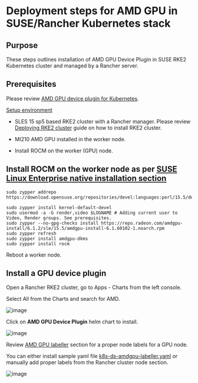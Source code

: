 # Deployment steps for AMD GPU in SUSE/Rancher Kubernetes stack

## Purpose 
These steps outlines installation of AMD GPU Device Plugin in SUSE RKE2 Kubernetes cluster and managed by a Rancher server.

## Prerequisites

Please review [AMD GPU device plugin for Kubernetes](https://github.com/ROCm/k8s-device-plugin#amd-gpu-device-plugin-for-kubernetes).

<ins> Setup environment </ins>

- SLES 15 sp5 based RKE2 cluster with a Rancher manager. Please review [Deploying RKE2 cluster](https://github.com/alex-isv/solutions-engineering/blob/main/Rancher/RKE2_cluster_deployment.md#deploying-rke2-cluster-in-sles-based-environment ) guide on how to install RKE2 cluster.

- MI210 AMD GPU installed in the worker node.

- Install ROCM on the worker (GPU) node.

## Install ROCM on the worker node as per [SUSE Linux Enterprise native installation section](https://rocm.docs.amd.com/projects/install-on-linux/en/latest/tutorial/quick-start.html)

````
sudo zypper addrepo https://download.opensuse.org/repositories/devel:languages:perl/15.5/devel:languages:perl.repo

sudo zypper install kernel-default-devel
sudo usermod -a -G render,video $LOGNAME # Adding current user to Video, Render groups. See prerequisites.
sudo zypper --no-gpg-checks install https://repo.radeon.com/amdgpu-install/6.1.2/sle/15.5/amdgpu-install-6.1.60102-1.noarch.rpm
sudo zypper refresh
sudo zypper install amdgpu-dkms
sudo zypper install rocm
````
Reboot a worker node.

## Install a GPU device plugin

Open a Rancher RKE2 cluster, go to Apps - Charts from the left console.

Select All from the Charts and search for AMD.


![image](https://github.com/alex-isv/solutions-engineering/assets/52678960/e772400a-4e1a-4b6f-9332-505bd497d693)


Click on **AMD GPU Device Plugin** helm chart to install.

![image](https://github.com/alex-isv/solutions-engineering/assets/52678960/e725ad23-42d7-4194-b0c8-7e4f46cbd26e)

Review [AMD GPU labeller](https://github.com/ROCm/k8s-device-plugin/blob/master/cmd/k8s-node-labeller/README.md#amd-gpu-kubernetes-node-labeller) section for a proper node labels for a GPU node.

You can either install sample yaml file [k8s-ds-amdgpu-labeller.yaml](https://github.com/ROCm/k8s-device-plugin/blob/master/k8s-ds-amdgpu-labeller.yaml) or manually add proper labels from the Rancher cluster node section.

![image](https://github.com/alex-isv/solutions-engineering/assets/52678960/c23f014e-d7bd-4def-b76f-f969aa622bd7)







